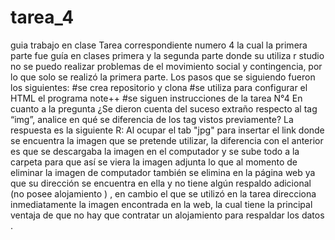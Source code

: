 # tarea_4
guia trabajo en clase
Tarea correspondiente numero 4 la cual la primera parte fue guía en clases primera y la segunda parte donde su utiliza r studio no se puedo realizar problemas de el movimiento social y contingencia, por lo que solo se realizó la primera parte.
Los pasos que se siguiendo fueron los siguientes:
 #se crea repositorio y clona
#se utiliza para configurar el HTML el programa note++ 
#se siguen instrucciones de la tarea N°4
En cuanto a la pregunta ¿Se dieron cuenta del suceso extraño respecto al tag “img”, analice en qué se diferencia de los tag vistos previamente? La respuesta es la siguiente 
R: Al ocupar el tab "jpg" para insertar el link donde se encuentra la imagen que se pretende utilizar, la diferencia con el anterior es que se descargaba la imagen en el computador y se sube  todo a la carpeta para que así se viera la imagen adjunta lo que al momento de eliminar la imagen de computador también se elimina en la página web ya que su dirección se encuentra en ella y no tiene algún respaldo adicional (no posee alojamiento ) , en cambio el que se utilizó en la tarea direcciona inmediatamente la imagen encontrada en la web, la cual tiene la principal ventaja de que no hay que contratar un alojamiento para respaldar los datos . 
